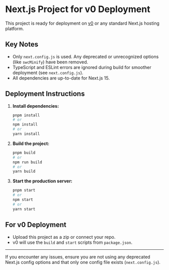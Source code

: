 # Next.js Project for v0 Deployment

This project is ready for deployment on [v0](https://v0.dev/) or any standard Next.js hosting platform.

## Key Notes
- Only `next.config.js` is used. Any deprecated or unrecognized options (like `swcMinify`) have been removed.
- TypeScript and ESLint errors are ignored during build for smoother deployment (see `next.config.js`).
- All dependencies are up-to-date for Next.js 15.

## Deployment Instructions
1. **Install dependencies:**
   ```sh
   pnpm install
   # or
   npm install
   # or
   yarn install
   ```
2. **Build the project:**
   ```sh
   pnpm build
   # or
   npm run build
   # or
   yarn build
   ```
3. **Start the production server:**
   ```sh
   pnpm start
   # or
   npm start
   # or
   yarn start
   ```

## For v0 Deployment
- Upload this project as a zip or connect your repo.
- v0 will use the `build` and `start` scripts from `package.json`.

---

If you encounter any issues, ensure you are not using any deprecated Next.js config options and that only one config file exists (`next.config.js`). 